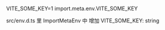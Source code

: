 VITE_SOME_KEY=1
import.meta.env.VITE_SOME_KEY

src/env.d.ts 里 ImportMetaEnv 中 增加 VITE_SOME_KEY: string

